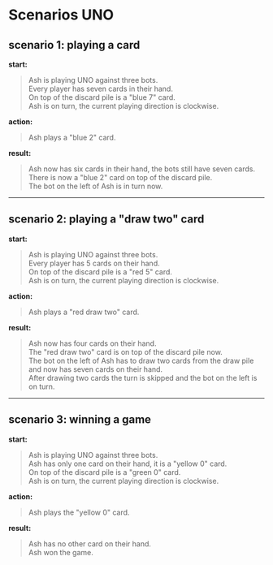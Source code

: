 # Scenarios UNO

## scenario 1: playing a card

**start:** 
> Ash is playing UNO against three bots. <br>
> Every player has seven cards in their hand. <br>
> On top of the discard pile is a "blue 7" card. <br>
> Ash is on turn, the current playing direction is clockwise. <br>

**action:**
> Ash plays a "blue 2" card. <br>

**result:**
> Ash now has six cards in their hand, the bots still have seven cards. <br>
> There is now a "blue 2" card on top of the discard pile. <br>
> The bot on the left of Ash is in turn now. <br>

___
## scenario 2: playing a "draw two" card

**start:**
> Ash is playing UNO against three bots. <br>
> Every player has 5 cards on their hand. <br>
> On top of the discard pile is a "red 5" card. <br>
> Ash is on turn, the current playing direction is clockwise. <br>


**action:**
> Ash plays a "red draw two" card.

**result:**
> Ash now has four cards on their hand. <br>
> The "red draw two" card is on top of the discard pile now. <br>
> The bot on the left of Ash has to draw two cards from the draw pile and now has seven cards on their hand. <br>
> After drawing two cards the turn is skipped and the bot on the left is on turn.

___
## scenario 3: winning a game

**start:**
> Ash is playing UNO against three bots. <br>
> Ash has only one card on their hand, it is a "yellow 0" card. <br>
> On top of the discard pile is a "green 0" card. <br>
> Ash is on turn, the current playing direction is clockwise. <br>

**action:**
> Ash plays the "yellow 0" card. <br>

**result:**
> Ash has no other card on their hand. <br>
> Ash won the game. <br>